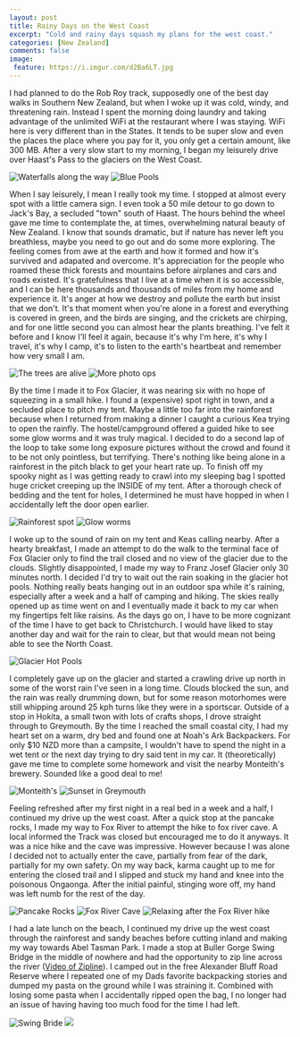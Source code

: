```yaml
---
layout: post
title: Rainy Days on the West Coast
excerpt: "Cold and rainy days squash my plans for the west coast."
categories: [New Zealand]
comments: false
image:
 feature: https://i.imgur.com/d2Ba6LT.jpg
---
```


I had planned to do the Rob Roy track, supposedly one of the best day walks in Southern New Zealand, but when I woke up it was cold, windy, and threatening rain. Instead I spent the morning doing laundry and taking advantage of the unlimited WiFi at the restaurant where I was staying. WiFi here is very different than in the States. It tends to be super slow and even the places the place where you pay for it, you only get a certain amount, like 300 MB. After a very slow start to my morning, I began my leisurely drive over Haast's Pass to the glaciers on the West Coast.

![Waterfalls along the way](https://i.imgur.com/4k2P9rMl.jpg) ![Blue Pools](https://i.imgur.com/A9TE6ixl.jpg)

When I say leisurely, I mean I really took my time. I stopped at almost every spot with a little camera sign. I even took a 50 mile detour to go down to Jack's Bay, a secluded "town" south of Haast. The hours behind the wheel gave me time to contemplate the, at times, overwhelming natural beauty of New Zealand. I know that sounds dramatic, but if nature has never left you breathless, maybe you need to go out and do some more exploring. The feeling comes from awe at the earth and how it formed and how it's survived and adapated and overcome. It's appreciation for the people who roamed these thick forests and mountains before airplanes and cars and roads existed. It's gratefulness that I live at a time when it is so accessible, and I can be here thousands and thousands of miles from my home and experience it. It's anger at how we destroy and pollute the earth but insist that we don't. It's that moment when you're alone in a forest and everything is covered in green, and the birds are singing, and the crickets are chirping, and for one little second you can almost hear the plants breathing. I've felt it before and I know I'll feel it again, because it's why I'm here, it's why I travel, it's why I camp, it's to listen to the earth's heartbeat and remember how very small I am.

![The trees are alive](https://i.imgur.com/CITnn7jl.jpg) ![More photo ops](https://i.imgur.com/eq7zmW8l.jpg)

By the time I made it to Fox Glacier, it was nearing six with no hope of squeezing in a small hike. I found a (expensive) spot right in town, and a secluded place to pitch my tent. Maybe a little too far into the rainforest because when I returned from making a dinner I caught a curious Kea trying to open the rainfly. The hostel/campground offered a guided hike to see some glow worms and it was truly magical. I decided to do a second lap of the loop to take some long exposure pictures without the crowd and found it to be not only pointless, but terrifying. There's nothing like being alone in a rainforest in the pitch black to get your heart rate up. To finish off my spooky night as I was getting ready to crawl into my sleeping bag I spotted huge cricket creeping up the INSIDE of my tent. After a thorough check of bedding and the tent for holes, I determined he must have hopped in when I accidentally left the door open earlier.

![Rainforest spot](https://i.imgur.com/aBhFwvvl.jpg) ![Glow worms](https://i.imgur.com/pZRlKLFl.jpg)

I woke up to the sound of rain on my tent and Keas calling nearby. After a hearty breakfast, I made an attempt to do the walk to the terminal face of Fox Glacier only to find the trail closed and no view of the glacier due to the clouds. Slightly disappointed, I made my way to Franz Josef Glacier only 30 minutes north. I decided I'd try to wait out the rain soaking in the glacier hot pools. Nothing really beats hanging out in an outdoor spa while it's raining, especially after a week and a half of camping and hiking. The skies really opened up as time went on and I eventually made it back to my car when my fingertips felt like raisins. As the days go on, I have to be more cognizant of the time I have to get back to Christchurch. I would have liked to stay another day and wait for the rain to clear, but that would mean not being able to see the North Coast.

![Glacier Hot Pools](https://i.imgur.com/ZYhk69Hl.jpg)

I completely gave up on the glacier and started a crawling drive up north in some of the worst rain I've seen in a long time. Clouds blocked the sun, and the rain was really drumming down, but for some reason motorhomes were still whipping around 25 kph turns like they were in a sportscar. Outside of a stop in Hokita, a small twon with lots of crafts shops, I drove straight through to Greymouth. By the time I reached the small coastal city, I had my heart set on a warm, dry bed and found one at Noah's Ark Backpackers. For only $10 NZD more than a campsite, I wouldn't have to spend the night in a wet tent or the next day trying to dry said tent in my car. It (theoretically) gave me time to complete some homework and visit the nearby Monteith's brewery. Sounded like a good deal to me!

![Monteith's](https://i.imgur.com/yQFlhxel.jpg) ![Sunset in Greymouth](https://i.imgur.com/1hPKJial.jpg)

Feeling refreshed after my first night in a real bed in a week and a half, I continued my drive up the west coast. After a quick stop at the pancake rocks, I made my way to Fox River to attempt the hike to fox river cave. A local informed the Track was closed but encouraged me to do it anyways. It was a nice hike and the cave was impressive. However because I was alone I decided not to actually enter the cave, partially from fear of the dark, partially for my own safety. On my way back, karma caught up to me for entering the closed trail and I slipped and stuck my hand and knee into the poisonous Ongaonga. After the initial painful, stinging wore off, my hand was left numb for the rest of the day.

![Pancake Rocks](https://i.imgur.com/0ByxGgYl.jpg) ![Fox River Cave](https://i.imgur.com/xuKktDKl.jpg) ![Relaxing after the Fox River hike](https://i.imgur.com/ajQC9Mzl.jpg)

I had a late lunch on the beach, I continued my drive up the west coast through the rainforest and sandy beaches before cutting inland and making my way towards Abel Tasman Park. I made a stop at Buller Gorge Swing Bridge in the middle of nowhere and had the opportunity to zip line across the river ([Video of Zipline](https://www.youtube.com/watch?v=tmdDpaBzGzo)). I camped out in the free Alexander Bluff Road Reserve where I repeated one of my Dads favorite backpacking stories and dumped my pasta on the ground while I was straining it. Combined with losing some pasta when I accidentally ripped open the bag, I no longer had an issue of having having too much food for the time I had left.

![Swing Bride](https://i.imgur.com/y4z8omhl.jpg) ![](https://i.imgur.com/sNwcBmcl.jpg)
